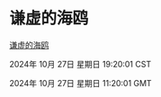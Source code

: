 # 谦虚的海鸥
[谦虚的海鸥](http://219.139.197.74:56308/qxdho/course/base/hotlink/index.php)

2024年 10月 27日 星期日 19:20:01 CST

2024年 10月 27日 星期日 11:20:01 GMT
